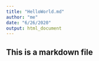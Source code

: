 ```yaml
---
title: "HelloWorld.md"
author: "me"
date: "6/26/2020"
output: html_document
---
```


## This is a markdown file

